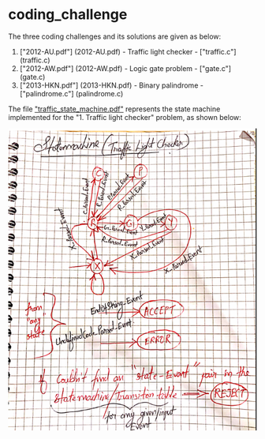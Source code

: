 # coding_challenge

The three coding challenges and its solutions are given as below:

1. ["2012-AU.pdf"] (2012-AU.pdf)  -  Traffic light checker - ["traffic.c"] (traffic.c) 
2. ["2012-AW.pdf"] (2012-AW.pdf)  -  Logic gate problem - ["gate.c"] (gate.c)
3. ["2013-HKN.pdf"] (2013-HKN.pdf)  -  Binary palindrome - ["palindrome.c"] (palindrome.c)

The file ["traffic_state_machine.pdf"](traffic_state_machine.pdf) represents the state machine implemented for 
the "1. Traffic light checker" problem, as shown below:

![alt text](https://github.com/sebinsphilip/coding_challenge/blob/main/state_machine.png?raw=true)
